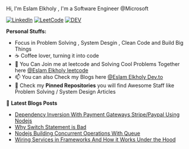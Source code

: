 Hi, I'm Eslam Elkholy , I'm a Software Engineer @Microsoft

[![LinkedIn](https://img.shields.io/badge/linkedin-%230077B5.svg?&style=for-the-badge&logo=linkedin&logoColor=white)](https://www.linkedin.com/in/eslamelkholy1/) [![LeetCode](https://img.shields.io/badge/LeetCode-000000?style=for-the-badge&logo=LeetCode&logoColor=#d16c06)](https://leetcode.com/eslamelkholy5325762/) [![DEV](https://img.shields.io/badge/DEV-%23000000.svg?&style=for-the-badge&logo=dev.to&logoColor=white)](https://dev.to/eslamelkholy)

**Personal Stuffs:**

- Focus in Problem Solving , System Desgin , Clean Code and Build Big Things
- :coffee: Coffee lover, turning it into code
- 💬 You Can Join me at leetcode and Solving Cool Problems Together here [@Eslam Elkholy leetcode](https://leetcode.com/eslamelkholy5325762/)
- 📫 You can also Check my Blogs here [@Eslam Elkholy Dev.to](https://dev.to/eslamelkholy)
- :dart: Check my **Pinned Repositories** you will find Awesome Staff like Problem Solving / System Design Articles

<summary>&#128240 <b>Latest Blogs Posts</b></summary>


- [Dependency Inversion With Payment Gateways Stripe/Paypal Using Nodejs](https://dev.to/eslamelkholy/dependency-inversion-with-payment-gateways-stripe-paypal-using-nodejs-4n1g)
- [Why Switch Statement is Bad](https://dev.to/eslamelkholy/why-switch-statement-is-bad-3hfi)
- [Nodejs Building Concurrent Operations With Queue](https://dev.to/eslamelkholy/nodejs-building-concurrent-operations-with-queue-319f)
- [Wiring Services in Frameworks And How it Works Under the Hood](https://dev.to/eslamelkholy/wiring-services-how-it-works-in-frameworks-and-look-under-the-hood-54nj)
